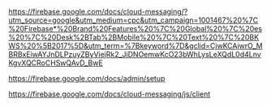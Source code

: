 https://firebase.google.com/docs/cloud-messaging/?utm_source=google&utm_medium=cpc&utm_campaign=1001467%20%7C%20Firebase*%20Brand%20Features%20%7C%20Global%20%7C%20es%20%7C%20Desk%2BTab%2BMobile%20%7C%20Text%20%7C%20BKWS%20%5B2017%5D&utm_term=%7Bkeyword%7D&gclid=CjwKCAjwrO_MBRBxEiwAYJnDLPzuyZByViejRk2_JiDNOemwKcO23bWhLysLeXQdL0d4LnvKgvXQCRoCHSwQAvD_BwE

https://firebase.google.com/docs/admin/setup

https://firebase.google.com/docs/cloud-messaging/js/client
